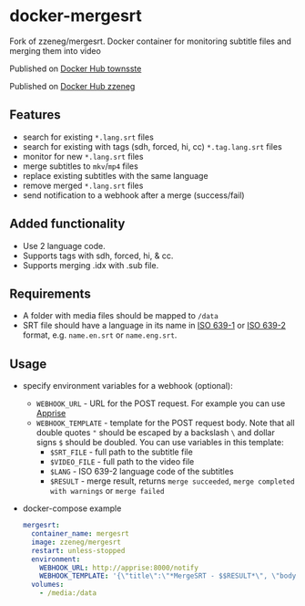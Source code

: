 # docker-mergesrt
Fork of zzeneg/mergesrt. Docker container for monitoring subtitle files and merging them into video

   Published on [Docker Hub townsste](https://hub.docker.com/r/townsste/mergesrt)

   Published on [Docker Hub zzeneg](https://hub.docker.com/r/zzeneg/mergesrt)

## Features
- search for existing `*.lang.srt` files
- search for existing with tags (sdh, forced, hi, cc) `*.tag.lang.srt` files
- monitor for new `*.lang.srt` files
- merge subtitles to `mkv`/`mp4` files
- replace existing subtitles with the same language
- remove merged `*.lang.srt` files
- send notification to a webhook after a merge (success/fail)

## Added functionality
- Use 2 language code.
- Supports tags with sdh, forced, hi, & cc.
- Supports merging .idx with .sub file.

## Requirements
- A folder with media files should be mapped to `/data`
- SRT file should have a language in its name in [ISO 639-1](https://en.wikipedia.org/wiki/List_of_ISO_639-1_codes) or [ISO 639-2](https://en.wikipedia.org/wiki/List_of_ISO_639-2_codes) format, e.g. `name.en.srt` or `name.eng.srt`.

## Usage
- specify environment variables for a webhook (optional):
  - `WEBHOOK_URL` - URL for the POST request. For example you can use [Apprise](https://github.com/caronc/apprise)
  - `WEBHOOK_TEMPLATE` - template for the POST request body. Note that all double quotes `"` should be escaped by a backslash `\` and dollar signs `$` should be doubled. You can use variables in this template:
    - `$SRT_FILE` - full path to the subtitle file
    - `$VIDEO_FILE` - full path to the video file
    - `$LANG` - ISO 639-2 language code of the subtitles 
    - `$RESULT` - merge result, returns `merge succeeded`, `merge completed with warnings` or `merge failed`

- docker-compose example
  ```yaml
  mergesrt:
    container_name: mergesrt
    image: zzeneg/mergesrt
    restart: unless-stopped
    environment:
      WEBHOOK_URL: http://apprise:8000/notify
      WEBHOOK_TEMPLATE: '{\"title\":\"*MergeSRT - $$RESULT*\", \"body\":\"$$SRT_FILE\"}'
    volumes:
      - /media:/data
  ```
